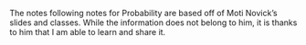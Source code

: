 The notes following notes for Probability are based off of Moti Novick’s slides and classes. While the information does not belong to him, it is thanks to him that I am able to learn and share it.
